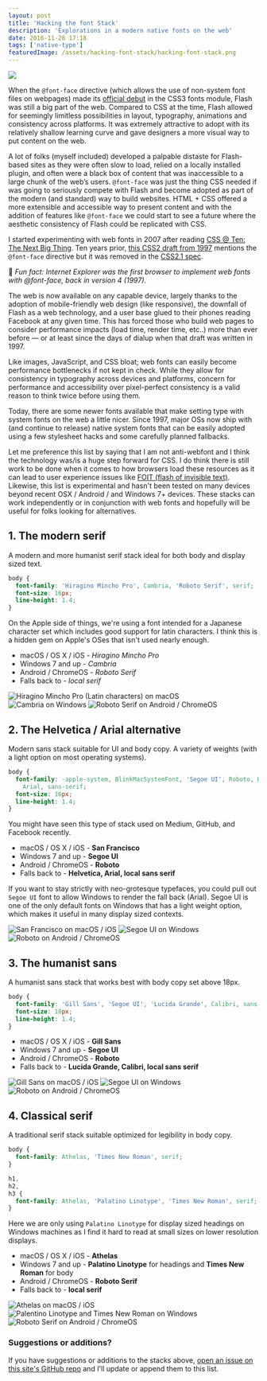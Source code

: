 ```yaml
---
layout: post
title: 'Hacking the font Stack'
description: 'Explorations in a modern native fonts on the web'
date: 2016-11-28 17:18
tags: ['native-type']
featuredImage: /assets/hacking-font-stack/hacking-font-stack.png
---
```


<img src="/assets/hacking-font-stack/hacking-font-stack.png" className="big-image" />

When the `@font-face` directive (which allows the use of non-system font files on webpages) made its [official debut][423c2466] in the CSS3 fonts module, Flash was still a big part of the web. Compared to CSS at the time, Flash allowed for seemingly limitless possibilities in layout, typography, animations and consistency across platforms. It was extremely attractive to adopt with its relatively shallow learning curve and gave designers a more visual way to put content on the web.

A lot of folks (myself included) developed a palpable distaste for Flash-based sites as they were often slow to load, relied on a locally installed plugin, and often were a black box of content that was inaccessible to a large chunk of the web’s users. `@font-face` was just the thing CSS needed if was going to seriously compete with Flash and become adopted as part of the modern (and standard) way to build websites. HTML + CSS offered a more extensible and accessible way to present content and with the addition of features like `@font-face` we could start to see a future where the aesthetic consistency of Flash could be replicated with CSS.

I started experimenting with web fonts in 2007 after reading [CSS @ Ten: The Next Big Thing][039e80cc].
Ten years prior, [this CSS2 draft from 1997][5ad770fe] mentions the `@font-face` directive but it was removed in the [CSS2.1 spec][964be9d5].

🎉 _Fun fact: Internet Explorer was the first browser to implement web fonts with @font-face, back in version 4 (1997)._

[964be9d5]: https://www.w3.org/TR/CSS21/ 'Cascading Style Sheets Level 2 Revision 1 (CSS 2.1) Specification'
[5ad770fe]: https://www.w3.org/TR/WD-CSS2-971104/cover.html 'CSS 2 Specification - W3C Working Draft 04-November-1997'
[039e80cc]: http://alistapart.com/article/cssatten 'CSS @ Ten: The Next Big Thing'
[423c2466]: https://www.w3.org/TR/2001/WD-css3-fonts-20010731/ 'CSS3 module: Fonts, W3C Working Draft 31-July-2001'

The web is now available on any capable device, largely thanks to the adoption of mobile-friendly web design (like responsive), the downfall of Flash as a web technology, and a user base glued to their phones reading Facebook at any given time. This has forced those who build web pages to consider performance impacts (load time, render time, etc..) more than ever before &mdash; or at least since the days of dialup when that draft was written in 1997.

Like images, JavaScript, and CSS bloat; web fonts can easily become performance bottlenecks if not kept in check. While they allow for consistency in typography across devices and platforms, concern for performance and accessibility over pixel-perfect consistency is a valid reason to think twice before using them.

Today, there are some newer fonts available that make setting type with system fonts on the web a little nicer. Since 1997, major OSs now ship with (and continue to release) native system fonts that can be easily adopted using a few stylesheet hacks and some carefully planned fallbacks.

Let me preference this list by saying that I am not anti-webfont and I think the technology was/is a huge step forward for CSS. I do think there is still work to be done when it comes to how browsers load these resources as it can lead to user experience issues like [FOIT (flash of invisible text)][5038a6bd]. Likewise, this list is experimental and hasn't been tested on many devices beyond recent OSX / Android / and Windows 7+ devices. These stacks can work independently or in conjunction with web fonts and hopefully will be useful for folks looking for alternatives.

[5038a6bd]: https://css-tricks.com/fout-foit-foft/ 'FOUT, FOIT, FOFT'

## 1. The modern serif

A modern and more humanist serif stack ideal for both body and display sized text.

```css
body {
  font-family: 'Hiragino Mincho Pro', Cambria, 'Roboto Serif', serif;
  font-size: 16px;
  line-height: 1.4;
}
```

On the Apple side of things, we're using a font intended for a Japanese character set which includes good support for latin characters. I think this is a hidden gem on Apple's OSes that isn't used nearly enough.

- macOS / OS X / iOS - _Hiragino Mincho Pro_
- Windows 7 and up - _Cambria_
- Android / ChromeOS - _Roboto Serif_
- Falls back to - _local serif_

<ImageRow>
  <img src="/assets/hacking-font-stack/apple-hiragino-mincho-pro.png" alt="Hiragino Mincho Pro (Latin characters) on macOS" />
  <img src="/assets/hacking-font-stack/windows-cambria.png" alt="Cambria on Windows" />
  <img src="/assets/hacking-font-stack/android-roboto-serif.png" alt="Roboto Serif on Android / ChromeOS" />
</ImageRow>

## 2. The Helvetica / Arial alternative

Modern sans stack suitable for UI and body copy. A variety of weights (with a light option on most operating systems).

```css
body {
  font-family: -apple-system, BlinkMacSystemFont, 'Segoe UI', Roboto, Helvetica,
    Arial, sans-serif;
  font-size: 16px;
  line-height: 1.4;
}
```

You might have seen this type of stack used on Medium, GitHub, and Facebook recently.

- macOS / OS X / iOS - **San Francisco**
- Windows 7 and up - **Segoe UI**
- Android / ChromeOS - **Roboto**
- Falls back to - **Helvetica, Arial, local sans serif**

If you want to stay strictly with neo-grotesque typefaces, you could pull out `Segoe UI` font to allow Windows to render the fall back (Arial). Segoe UI is one of the only default fonts on Windows that has a light weight option, which makes it useful in many display sized contexts.

<ImageRow>
  <img alt="San Francisco on macOS / iOS" src="/assets/hacking-font-stack/apple-san-francisco.png" />
  <img alt="Segoe UI on Windows" src="/assets/hacking-font-stack/apple-san-francisco.png" />
  <img alt="Roboto on Android / ChromeOS" src="/assets/hacking-font-stack/android-roboto.png" />
</ImageRow>

## 3. The humanist sans

A humanist sans stack that works best with body copy set above 18px.

```css
body {
  font-family: 'Gill Sans', 'Segoe UI', 'Lucida Grande', Calibri, sans-serif;
  font-size: 18px;
  line-height: 1.4;
}
```

- macOS / OS X / iOS - **Gill Sans**
- Windows 7 and up - **Segoe UI**
- Android / ChromeOS - **Roboto**
- Falls back to - **Lucida Grande, Calibri, local sans serif**

<ImageRow>

![Gill Sans on macOS / iOS](/assets/hacking-font-stack/apple-gill-sans.png)
![Segoe UI on Windows](/assets/hacking-font-stack/windows-segoe-ui.png)
![Roboto on Android / ChromeOS](/assets/hacking-font-stack/android-roboto.png)

</ImageRow>

## 4. Classical serif

A traditional serif stack suitable optimized for legibility in body copy.

```css
body {
  font-family: Athelas, 'Times New Roman', serif;
}

h1,
h2,
h3 {
  font-family: Athelas, 'Palatino Linotype', 'Times New Roman', serif;
}
```

Here we are only using `Palatino Linotype` for display sized headings on Windows machines as I find it hard to read at small sizes on lower resolution displays.

- macOS / OS X / iOS - **Athelas**
- Windows 7 and up - **Palatino Linotype** for headings and **Times New Roman** for body
- Android / ChromeOS - **Roboto Serif**
- Falls back to - **local serif**

<ImageRow>

![Athelas on macOS / iOS](/assets/hacking-font-stack/apple-athelas.png)
![Palentino Linotype and Times New Roman on Windows](/assets/hacking-font-stack/windows-palentino-linotype-times-new-roman.png)
![Roboto Serif on Android / ChromeOS](/assets/hacking-font-stack/android-roboto-serif.png)

</ImageRow>

### Suggestions or additions?

If you have suggestions or additions to the stacks above, [open an issue on this site's GitHub repo][c20fa7d6] and I'll update or append them to this list.

[c20fa7d6]: https://github.com/pmarsceill/this-modern-web/issues/new 'Open an Issue on GitHub'
